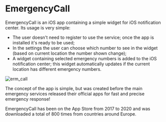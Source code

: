 # EmergencyCall

EmergencyCall is an iOS app containing a simple widget for iOS notification center. Its usage is very simple: 

  - The user doesn't need to register to use the service; once the app is installed it's ready to be used;
  - In the settings the user can choose which number to see in the widget (based on current location the number shown change); 
  - A widget containing selected emergency numbers is added to the iOS notification center; this widget automatically updates if the current location has different emergency numbers.
  
![erm_call](https://user-images.githubusercontent.com/1354168/155525120-d6dcaecf-75b0-4534-a29a-1f393860055b.png)
  
The concept of the app is simple, but was created before the main emergency services released their official apps for fast and precise emergency response! 

EmergencyCall has been on the App Store from 2017 to 2020 and was downloaded a total of 800 times from countries around Europe. 
